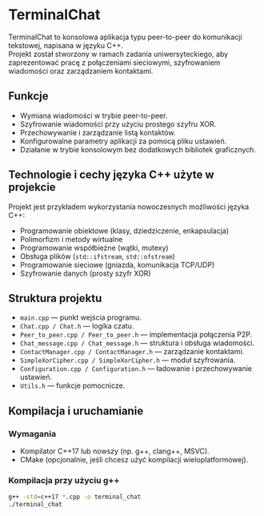 # TerminalChat

TerminalChat to konsolowa aplikacja typu peer-to-peer do komunikacji tekstowej, napisana w języku C++.  
Projekt został stworzony w ramach zadania uniwersyteckiego, aby zaprezentować pracę z połączeniami sieciowymi, szyfrowaniem wiadomości oraz zarządzaniem kontaktami.

## Funkcje
- Wymiana wiadomości w trybie peer-to-peer.
- Szyfrowanie wiadomości przy użyciu prostego szyfru XOR.
- Przechowywanie i zarządzanie listą kontaktów.
- Konfigurowalne parametry aplikacji za pomocą pliku ustawień.
- Działanie w trybie konsolowym bez dodatkowych bibliotek graficznych.

## Technologie i cechy języka C++ użyte w projekcie
Projekt jest przykładem wykorzystania nowoczesnych możliwości języka C++:
- Programowanie obiektowe (klasy, dziedziczenie, enkapsulacja)
- Polimorfizm i metody wirtualne
- Programowanie współbieżne (wątki, mutexy)
- Obsługa plików (`std::ifstream`, `std::ofstream`)
- Programowanie sieciowe (gniazda, komunikacja TCP/UDP)
- Szyfrowanie danych (prosty szyfr XOR)

## Struktura projektu
- `main.cpp` — punkt wejścia programu.
- `Chat.cpp / Chat.h` — logika czatu.
- `Peer_to_peer.cpp / Peer_to_peer.h` — implementacja połączenia P2P.
- `Chat_message.cpp / Chat_message.h` — struktura i obsługa wiadomości.
- `ContactManager.cpp / ContactManager.h` — zarządzanie kontaktami.
- `SimpleXorCipher.cpp / SimpleXorCipher.h` — moduł szyfrowania.
- `Configuration.cpp / Configuration.h` — ładowanie i przechowywanie ustawień.
- `Utils.h` — funkcje pomocnicze.

## Kompilacja i uruchamianie
### Wymagania
- Kompilator C++17 lub nowszy (np. g++, clang++, MSVC).
- CMake (opcjonalnie, jeśli chcesz użyć kompilacji wieloplatformowej).

### Kompilacja przy użyciu g++
```bash
g++ -std=c++17 *.cpp -o terminal_chat
./terminal_chat
